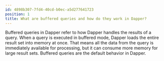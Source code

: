 ```yaml
---
id: 4898b307-7fd4-40cd-b0ec-a5d277641723
position: 1
title: What are buffered queries and how do they work in Dapper?
---
```


Buffered queries in Dapper refer to how Dapper handles the results of a query. When a query is executed in buffered mode, Dapper loads the entire result set into memory at once. That means all the data from the query is immediately available for processing, but it can consume more memory for large result sets. Buffered queries are the default behavior in Dapper.
